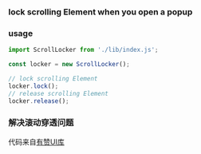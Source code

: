 ### lock scrolling Element when you open a popup

### usage
```javascript
import ScrollLocker from './lib/index.js';

const locker = new ScrollLocker();

// lock scrolling Element
locker.lock();
// release scrolling Element
locker.release();
```

### 解决滚动穿透问题
代码来自[有赞UI库](https://github.com/youzan/vant/blob/dev/src/mixins/popup/index.js)
